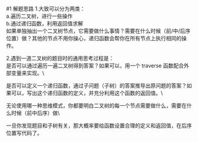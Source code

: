 #1 解题思路
1.大致可以分为两类：\
a.遍历二叉树，进行一些操作\
b.通过递归函数，利用返回值求解\
如果单独抽出一个二叉树节点，它需要做什么事情？需要在什么时候（前/中/后序位置）做？其他的节点不用你操心，递归函数会帮你在所有节点上执行相同的操作。


2.遇到一道二叉树的题目时的通用思考过程是：\
是否可以通过遍历一遍二叉树得到答案？如果可以，用一个 traverse 函数配合外部变量来实现。\

是否可以定义一个递归函数，通过子问题（子树）的答案推导出原问题的答案？如果可以，写出这个递归函数的定义，并充分利用这个函数的返回值。\

无论使用哪一种思维模式，你都要明白二叉树的每一个节点需要做什么，需要在什么时候（前中后序）做\

一旦你发现题目和子树有关，那大概率要给函数设置合理的定义和返回值，在后序位置写代码了。

